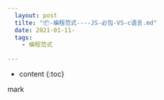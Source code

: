 ```yaml
---
  layout: post
  tilte: "📦-编程范式----JS-必包-VS-c语言.md"
  date: 2021-01-11-
  tags: 
    - 编程范式

---
```



* content
{:toc}


mark
